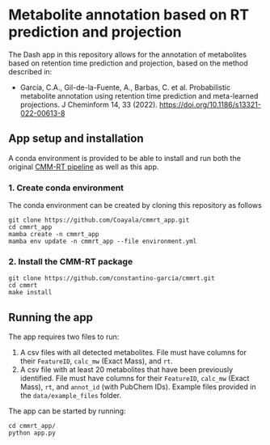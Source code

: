 # Metabolite annotation based on RT prediction and projection
The Dash app in this repository allows for the annotation of metabolites based
on retention time prediction and projection, based on the method described in:

- García, C.A., Gil-de-la-Fuente, A., Barbas, C. et al. Probabilistic metabolite annotation using retention time prediction and meta-learned projections. J Cheminform 14, 33 (2022). https://doi.org/10.1186/s13321-022-00613-8

## App setup and installation

A conda environment is provided to be able to install and run both the original
[CMM-RT pipeline](https://github.com/constantino-garcia/cmmrt) as well as this
app. 


### 1. Create conda environment

The conda environment can be created by cloning this repository as follows

```
git clone https://github.com/Coayala/cmmrt_app.git
cd cmmrt_app
mamba create -n cmmrt_app
mamba env update -n cmmrt_app --file environment.yml
```

### 2. Install the CMM-RT package

```
git clone https://github.com/constantino-garcia/cmmrt.git
cd cmmrt
make install
```

## Running the app

The app requires two files to run:
1. A csv files with all detected metabolites. File must have columns for their `FeatureID`, `calc_mw` (Exact Mass), and `rt`.
2. A csv file with at least 20 metabolites that have been previously identified. 
File must have columns for their `FeatureID`, `calc_mw` (Exact Mass), `rt`, and `annot_id` (with PubChem IDs). Example files provided in the `data/example_files` folder.

The app can be started by running:

```
cd cmmrt_app/
python app.py
```
